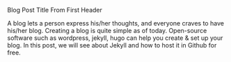 Blog Post Title From First Header

A blog lets a person express his/her thoughts, and everyone craves to have his/her blog. Creating a blog is quite simple as of today. Open-source software such as wordpress, jekyll, hugo can help you create & set up your blog. In this post, we will see about Jekyll and how to host it in Github for free.
